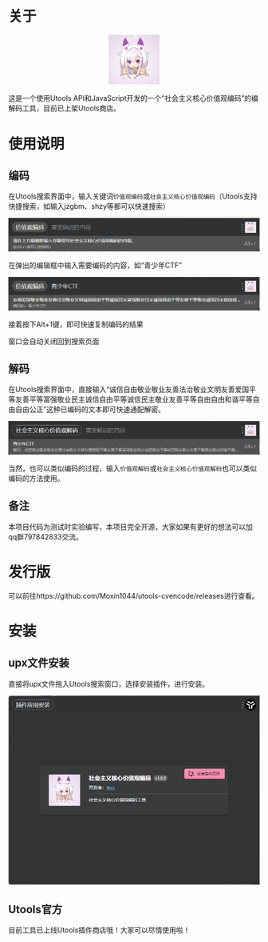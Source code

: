 # 关于

<center><img src="./img/logo.png" style="zoom:10%;" /></center>

这是一个使用Utools API和JavaScript开发的一个“社会主义核心价值观编码”的编解码工具，目前已上架Utools商店。

# 使用说明

## 编码

在Utools搜索界面中，输入关键词`价值观编码`或`社会主义核心价值观编码`（Utools支持快捷搜索，如输入jzgbm、shzy等都可以快速搜索）

![](./img/image-20230224195621200.png)

在弹出的编辑框中输入需要编码的内容，如“青少年CTF”

![](./img/image-20230224195651266.png)

接着按下Alt+1键，即可快速复制编码的结果

窗口会自动关闭回到搜索页面

## 解码

在Utools搜索界面中，直接输入“诚信自由敬业敬业友善法治敬业文明友善爱国平等友善平等富强敬业民主诚信自由平等诚信民主敬业友善平等自由自由和谐平等自由自由公正”这种已编码的文本即可快速通配解密。

![](./img/image-20230224195924763.png)

当然，也可以类似编码的过程，输入`价值观解码`或`社会主义核心价值观解码`也可以类似编码的方法使用。

## 备注

本项目代码为测试时实验编写，本项目完全开源，大家如果有更好的想法可以加qq群797842833交流。

# 发行版

可以前往https://github.com/Moxin1044/utools-cvencode/releases进行查看。

# 安装

## upx文件安装

直接将upx文件拖入Utools搜索窗口，选择安装插件，进行安装。

![](./img/image-20230224204328260.png)

## Utools官方
目前工具已上线Utools插件商店哦！大家可以尽情使用啦！